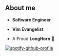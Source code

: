 
## About me

- **Software Engineer**

- **Vim Evangelist**

- A Proud **LongHorn** 🤘

[![spotify-github-profile](https://spotify-github-profile.vercel.app/api/view?uid=31ho2pgo5hczo23rzptd7eqhvuli&cover_image=true&theme=Natemoo-re&bar_color=6943d0)](https://github.com/kittinan/spotify-github-profile)

